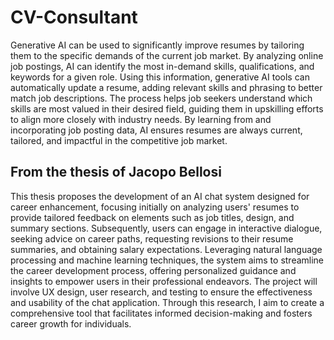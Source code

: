 # CV-Consultant

Generative AI can be used to significantly improve resumes by tailoring them to the specific demands of the current job market.
By analyzing online job postings, AI can identify the most in-demand skills, qualifications, and keywords for a given role. Using this information, generative AI tools can automatically update a resume, adding relevant skills and phrasing to better match job descriptions. The process helps job seekers understand which skills are most valued in their desired field, guiding them in upskilling efforts to align more closely with industry needs.
By learning from and incorporating job posting data, AI ensures resumes are always current, tailored, and impactful in the competitive job market.


## From the thesis of Jacopo Bellosi
This thesis proposes the development of an AI chat system designed for career enhancement, focusing initially on analyzing users' resumes to provide tailored feedback on elements such as job titles, design, and summary sections. Subsequently, users can engage in interactive dialogue, seeking advice on career paths, requesting revisions to their resume summaries, and obtaining salary expectations. Leveraging natural language processing and machine learning techniques, the system aims to streamline the career development process, offering personalized guidance and insights to empower users in their professional endeavors. The project will involve UX design, user research, and testing to ensure the effectiveness and usability of the chat application. Through this research, I aim to create a comprehensive tool that facilitates informed decision-making and fosters career growth for individuals.
